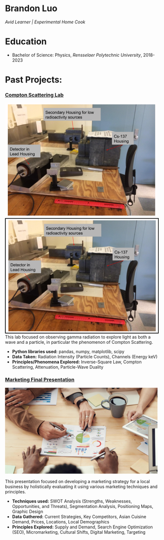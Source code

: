 # Brandon Luo
*Avid Learner | Experimental Home Cook*

# Education
* Bachelor of Science: Physics, *Rensselaer Polytechnic University*, 2018-2023

# Past Projects:

### [Compton Scattering Lab](https://bluoq.github.io/Portfolio/Compton%20Scattering%20Lab)
![Experimental%Setup.png](Experimental%20Setup.png)
<img src= "Experimental%20Setup.png" alt="your-image-description" style="border: 2px solid black;">
This lab focused on observing gamma radiation to explore light as both a wave and a particle, in particular the phenomenon of Compton Scattering.
* **Python libraries used:** pandas, numpy, matplotlib, scipy
* **Data Taken:** Radiation Intensity (Particle Counts), Channels (Energy keV)
* **Principles/Phenomena Explored:** Inverse-Square Law, Compton Scattering, Attenuation, Particle-Wave Duality

### [Marketing Final Presentation](https://bluoq.github.io/Portfolio/Marketing%20Presentation)
![Marketing Presentation jpg](pexels-fauxels-3184292.jpg)

This presentation focused on developing a marketing strategy for a local business by holistically evaluating it using various marketing techniques and principles.
* **Techniques used:** SWOT Analysis (Strengths, Weaknesses, Opportunities, and Threats), Segmentation Analysis, Positioning Maps, Graphic Design
* **Data Gathered:** Current Strategies, Key Competitors, Asian Cuisine Demand, Prices, Locations, Local Demographics
* **Principles Explored:** Supply and Demand, Search Engine Optimization (SEO), Micromarketing, Cultural Shifts, Digital Marketing, Targeting

